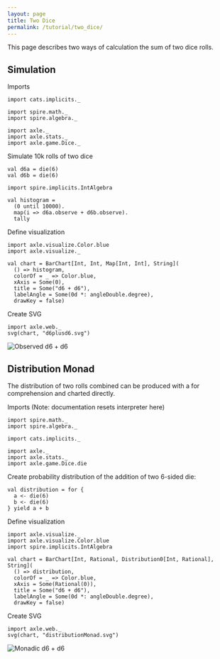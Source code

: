 ```yaml
---
layout: page
title: Two Dice
permalink: /tutorial/two_dice/
---
```


This page describes two ways of calculation the sum of two dice rolls.

Simulation
----------

Imports

```tut:silent
import cats.implicits._

import spire.math._
import spire.algebra._

import axle._
import axle.stats._
import axle.game.Dice._
```

Simulate 10k rolls of two dice

```tut:book
val d6a = die(6)
val d6b = die(6)

import spire.implicits.IntAlgebra

val histogram =
  (0 until 10000).
  map(i => d6a.observe + d6b.observe).
  tally
```

Define visualization

```tut:silent
import axle.visualize.Color.blue
import axle.visualize._
```

```tut:book
val chart = BarChart[Int, Int, Map[Int, Int], String](
  () => histogram,
  colorOf = _ => Color.blue,
  xAxis = Some(0),
  title = Some("d6 + d6"),
  labelAngle = Some(0d *: angleDouble.degree),
  drawKey = false)
```

Create SVG

```tut:book
import axle.web._
svg(chart, "d6plusd6.svg")
```

![Observed d6 + d6](/tutorial/images/d6plusd6.svg)

Distribution Monad
------------------

The distribution of two rolls combined can be produced with a for comprehension
and charted directly.

Imports (Note: documentation resets interpreter here)

```tut:silent:reset
import spire.math._
import spire.algebra._

import cats.implicits._

import axle._
import axle.stats._
import axle.game.Dice.die
```

Create probability distribution of the addition of two 6-sided die:

```tut:book
val distribution = for {
  a <- die(6)
  b <- die(6)
} yield a + b
```

Define visualization

```tut:silent
import axle.visualize._
import axle.visualize.Color.blue
import spire.implicits.IntAlgebra
```

```tut:book
val chart = BarChart[Int, Rational, Distribution0[Int, Rational], String](
  () => distribution,
  colorOf = _ => Color.blue,
  xAxis = Some(Rational(0)),
  title = Some("d6 + d6"),
  labelAngle = Some(0d *: angleDouble.degree),
  drawKey = false)
```

Create SVG

```tut:book
import axle.web._
svg(chart, "distributionMonad.svg")
```

![Monadic d6 + d6](/tutorial/images/distributionMonad.svg)
